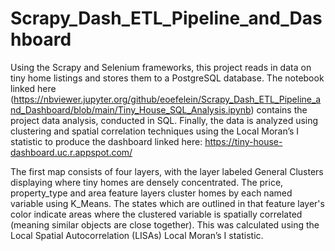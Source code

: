 # Scrapy_Dash_ETL_Pipeline_and_Dashboard
Using the Scrapy and Selenium frameworks, this project reads in data on tiny home listings and stores them to a PostgreSQL database. The notebook linked here (https://nbviewer.jupyter.org/github/eoefelein/Scrapy_Dash_ETL_Pipeline_and_Dashboard/blob/main/Tiny_House_SQL_Analysis.ipynb) contains the project data analysis, conducted in SQL. Finally, the data is analyzed using clustering and spatial correlation techniques using the Local Moran’s I statistic to produce the dashboard linked here: https://tiny-house-dashboard.uc.r.appspot.com/ 

The first map consists of four layers, with the layer labeled General Clusters displaying where tiny homes are densely concentrated. The price, property_type and area feature layers cluster homes by each named variable using K_Means. The states which are outlined in that feature layer's color indicate areas where the clustered variable is spatially correlated (meaning similar objects are close together). This was calculated using the Local Spatial Autocorrelation (LISAs) Local Moran’s I statistic.
